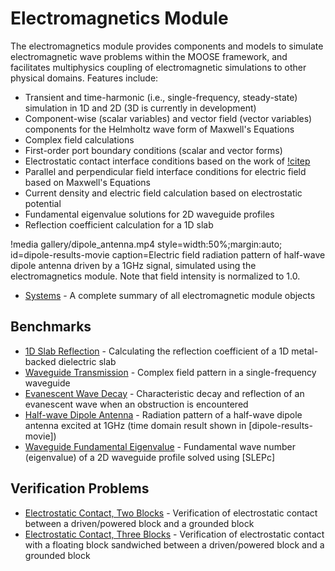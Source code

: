# Electromagnetics Module

The electromagnetics module provides components and models to simulate electromagnetic
wave problems within the MOOSE framework, and facilitates multiphysics coupling of
electromagnetic simulations to other physical domains. Features include:

- Transient and time-harmonic (i.e., single-frequency, steady-state) simulation
  in 1D and 2D (3D is currently in development)
- Component-wise (scalar variables) and vector field (vector variables) components
  for the Helmholtz wave form of Maxwell's Equations
- Complex field calculations
- First-order port boundary conditions (scalar and vector forms)
- Electrostatic contact interface conditions based on the work of [!citep](cincotti2007sps)
- Parallel and perpendicular field interface conditions for electric field based on Maxwell's Equations
- Current density and electric field calculation based on electrostatic potential
- Fundamental eigenvalue solutions for 2D waveguide profiles
- Reflection coefficient calculation for a 1D slab

!media gallery/dipole_antenna.mp4
       style=width:50%;margin:auto;
       id=dipole-results-movie
       caption=Electric field radiation pattern of half-wave dipole antenna driven by a 1GHz signal, simulated using the electromagnetics module. Note that field intensity is normalized to 1.0.

- [Systems](modules/electromagnetics/systems.md) - A complete summary of all electromagnetic module objects

## Benchmarks

- [1D Slab Reflection](benchmarks/OneDReflection.md) - Calculating the reflection
  coefficient of a 1D metal-backed dielectric slab
- [Waveguide Transmission](benchmarks/WaveguideTransmission.md) - Complex field
  pattern in a single-frequency waveguide
- [Evanescent Wave Decay](benchmarks/EvanescentWave.md) - Characteristic decay and
  reflection of an evanescent wave when an obstruction is encountered
- [Half-wave Dipole Antenna](benchmarks/DipoleAntenna.md) - Radiation pattern of a
  half-wave dipole antenna excited at 1GHz (time domain result shown in [dipole-results-movie])
- [Waveguide Fundamental Eigenvalue](benchmarks/WaveguideEigenvalue.md) - Fundamental
  wave number (eigenvalue) of a 2D waveguide profile solved using [SLEPc]

## Verification Problems

- [Electrostatic Contact, Two Blocks](verification/electrostatic_contact_two_block.md) - Verification
  of electrostatic contact between a driven/powered block and a grounded block
- [Electrostatic Contact, Three Blocks](verification/electrostatic_contact_three_block.md) - Verification
  of electrostatic contact with a floating block sandwiched between a driven/powered block and a grounded
  block
